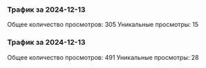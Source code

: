 ### Трафик за 2024-12-13
Общее количество просмотров: 305
Уникальные просмотры: 15

### Трафик за 2024-12-13
Общее количество просмотров: 491
Уникальные просмотры: 28

